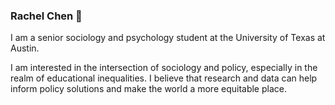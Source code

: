 ### Rachel Chen 👋

I am a senior sociology and psychology student at the University of Texas at Austin. 

I am interested in the intersection of sociology and policy, especially in the realm of educational inequalities. I believe that research and data can help inform policy solutions and make the world a more equitable place. 

